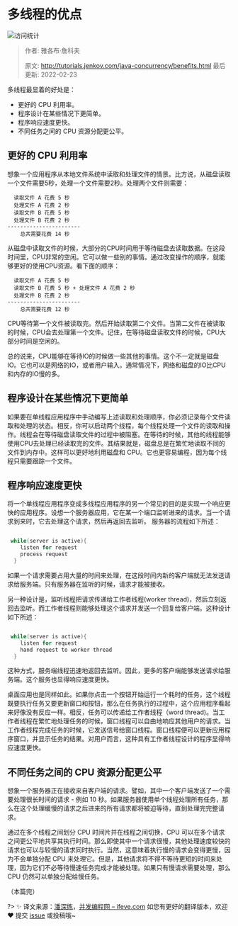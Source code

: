 # 多线程的优点

![访问统计](https://visitor-badge.glitch.me/badge?page_id=senlypan.concurrent.01-multithreading-benefits&left_color=blue&right_color=red)

> 作者: 雅各布·詹科夫
>
> 原文: http://tutorials.jenkov.com/java-concurrency/benefits.html  最后更新: 2022-02-23

多线程最显着的好处是：

- 更好的 CPU 利用率。
- 程序设计在某些情况下更简单。
- 程序响应速度更快。
- 不同任务之间的 CPU 资源分配更公平。

## 更好的 CPU 利用率

想象一个应用程序从本地文件系统中读取和处理文件的情景。比方说，从磁盘读取一个文件需要5秒，处理一个文件需要2秒。处理两个文件则需要：

```text
  读取文件 A 花费 5 秒
  处理文件 A 花费 2 秒
  读取文件 B 花费 5 秒
  处理文件 B 花费 2 秒
-----------------------
    总共需要花费 14 秒
```

从磁盘中读取文件的时候，大部分的CPU时间用于等待磁盘去读取数据。在这段时间里，CPU非常的空闲。它可以做一些别的事情。通过改变操作的顺序，就能够更好的使用CPU资源。看下面的顺序：

```text 
  读取文件 A 花费 5 秒
  读取文件 B 花费 5 秒 + 处理文件 A 花费 2 秒
  处理文件 B 花费 2 秒
-----------------------
    总共需要花费 12 秒
```

CPU等待第一个文件被读取完。然后开始读取第二个文件。当第二文件在被读取的时候，CPU会去处理第一个文件。记住，在等待磁盘读取文件的时候，CPU大部分时间是空闲的。

总的说来，CPU能够在等待IO的时候做一些其他的事情。这个不一定就是磁盘IO。它也可以是网络的IO，或者用户输入。通常情况下，网络和磁盘的IO比CPU和内存的IO慢的多。

## 程序设计在某些情况下更简单

如果要在单线程应用程序中手动编写上述读取和处理顺序，你必须记录每个文件读取和处理的状态。相反，你可以启动两个线程，每个线程处理一个文件的读取和操作。线程会在等待磁盘读取文件的过程中被阻塞。在等待的时候，其他的线程能够使用CPU去处理已经读取完的文件。其结果就是，磁盘总是在繁忙地读取不同的文件到内存中。这样可以更好地利用磁盘和 CPU。它也更容易编程，因为每个线程只需要跟踪一个文件。

## 程序响应速度更快

将一个单线程应用程序变成多线程应用程序的另一个常见的目的是实现一个响应更快的应用程序。设想一个服务器应用，它在某一个端口监听进来的请求。当一个请求到来时，它去处理这个请求，然后再返回去监听。
服务器的流程如下所述：

```java

 while(server is active){
    listen for request
    process request
  }

```

如果一个请求需要占用大量的时间来处理，在这段时间内新的客户端就无法发送请求给服务端。只有服务器在监听的时候，请求才能被接收。

另一种设计是，监听线程把请求传递给工作者线程(worker thread)，然后立刻返回去监听。而工作者线程则能够处理这个请求并发送一个回复给客户端。这种设计如下所述：

```java

 while(server is active){
    listen for request
    hand request to worker thread
  }

```

这种方式，服务端线程迅速地返回去监听。因此，更多的客户端能够发送请求给服务端。这个服务也显得响应速度更快。

桌面应用也是同样如此。如果你点击一个按钮开始运行一个耗时的任务，这个线程既要执行任务又要更新窗口和按钮，那么在任务执行的过程中，这个应用程序看起来好像没有反应一样。相反，任务可以传递给工作者线程（word thread)。当工作者线程在繁忙地处理任务的时候，窗口线程可以自由地响应其他用户的请求。当工作者线程完成任务的时候，它发送信号给窗口线程。窗口线程便可以更新应用程序窗口，并显示任务的结果。对用户而言，这种具有工作者线程设计的程序显得响应速度更快。

## 不同任务之间的 CPU 资源分配更公平

想象一个服务器正在接收来自客户端的请求。譬如，其中一个客户端发送了一个需要处理很长时间的请求 - 例如 10 秒。如果服务器使用单个线程处理所有任务，那么在这个处理缓慢的请求之后进来的所有请求都将被迫等待，直到处理完完整请求。

通过在多个线程之间划分 CPU 时间片并在线程之间切换，CPU 可以在多个请求之间更公平地共享其执行时间。那么即使其中一个请求很慢，其他处理速度较快的请求也可以与较慢的请求同时执行。当然，这意味着执行慢的请求会变得更慢，因为不会单独分配 CPU 来处理它。但是，其他请求将不得不等待更短的时间来处理，因为它们不必等待慢速任务完成才能被处理。如果只有慢请求需要处理，那么 CPU 仍然可以单独分配给慢任务。

（本篇完）

?> ✨ 译文来源：[潘深练](https://www.panshenlian.com)，[并发编程网 – ifeve.com](http://ifeve.com/benefits/) 如您有更好的翻译版本，欢迎 ❤️ 提交 [issue](https://github.com/senlypan/concurrent-programming-docs/issues) 或投稿哦~